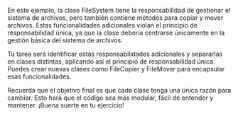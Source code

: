 En este ejemplo, la clase FileSystem tiene la responsabilidad de gestionar el sistema de archivos, pero también contiene métodos para copiar y mover archivos. Estas funcionalidades adicionales violan el principio de responsabilidad única, ya que la clase debería centrarse únicamente en la gestión básica del sistema de archivos.

Tu tarea será identificar estas responsabilidades adicionales y separarlas en clases distintas, aplicando así el principio de responsabilidad única. Puedes crear nuevas clases como FileCopier y FileMover para encapsular esas funcionalidades.

Recuerda que el objetivo final es que cada clase tenga una única razón para cambiar. Esto hará que el código sea más modular, fácil de entender y mantener. ¡Buena suerte en tu ejercicio!